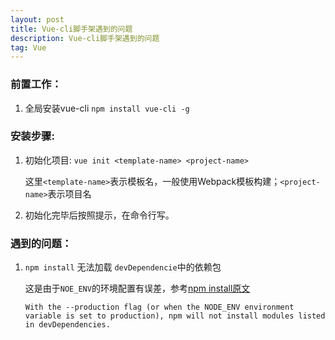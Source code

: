 ```yaml
---
layout: post
title: Vue-cli脚手架遇到的问题
description: Vue-cli脚手架遇到的问题
tag: Vue
---
```


### 前置工作：

1. 全局安装vue-cli `npm install vue-cli -g`

### 安装步骤: 

1. 初始化项目: `vue init <template-name> <project-name>`

   这里`<template-name>`表示模板名，一般使用Webpack模板构建；`<project-name>`表示项目名

2. 初始化完毕后按照提示，在命令行写。

### 遇到的问题：

1. `npm install` 无法加载 `devDependencie`中的依赖包 

   这是由于`NOE_ENV`的环境配置有误差，参考[npm install原文](https://docs.npmjs.com/cli/install)

   ```
   With the --production flag (or when the NODE_ENV environment variable is set to production), npm will not install modules listed in devDependencies.
   ```

